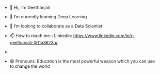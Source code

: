- 👋 Hi, I’m Geethanjali 
- 🌱 I’m currently learning Deep Learning
- 💞️ I’m looking to collaborate as a Data Scientist
- 📫 How to reach me-: Linkedin: https://www.linkedin.com/in/r-geethanjali-001a3623a/
-                       
                     
- 😄 Pronouns: Education is the most powerful weapon which you can use to change the world
  

<!---
RGeethanjali-43/RGeethanjali-43 is a ✨ special ✨ repository because its `README.md` (this file) appears on your GitHub profile.
You can click the Preview link to take a look at your changes.
--->
